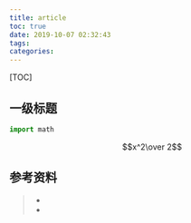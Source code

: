 ```yaml
---
title: article
toc: true
date: 2019-10-07 02:32:43
tags:
categories: 
---
```


[TOC]

## 一级标题

```python
import math
```

$$x^2\over 2$$



## 参考资料
> - []()
> - []()
